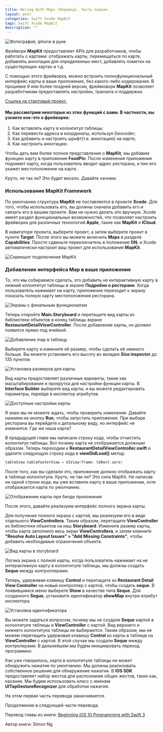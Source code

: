 ```yaml
---
title: Woring With Maps (Перевод). Часть первая.
layout: post
categories: Swift Xcode MapKit
tags: Swift Xcode MapKit
description: ""
---
```


![Фотография, iphone в руке](https://monosnap.com/file/mqI5Xl60up7h06IKAg6homuqIfbQMD.png)

Фрейворк **MapKit** предоставляет APIs для разработчиков, чтобы работать с картами:
отображать карты, перемещаться по карте, добавлять аннотации для определенных
мест, добавлять пометки на существующих картах и т.д.

С помощью этого фрейворка, можно встроить полнофункциональный интерфейс карты
в ваше приложение, без какого-либо кодирования. В прошивке 9 или более поздней
версии, фреймоворк **MapKit** позволяет разработчикам предоставлять настройки,
транзита и поддержки.

[Ссылка на стартовый проект.](http://www.appcoda.com/resources/swift3/FoodPinAnimationExercise.zip)

#### Мы рассмотрим некоторые из этих функций с вами. В частности, вы узнаете кое-что о фрейворке:
1. Как вставлять карту в колонтитул таблицы;
2. Как перевести адреса в координаты, используя Geocoder;
3. Как добавить и настроить шрифт(т.е. аннотацию) на карте;
4. Как настроить аннотацию.

Чтобы дать вам более полное представление о **MapKit**, мы добавим функцию
карту в приложение **FoodPin**. После изменения приложения поднимет карту, когда
пользователь вводит адрес ресторана, и пин его укажет местоположение на карте.

Круто, не так ли? Это будет весело. Давайте начнем.

### Использование MapKit Framework
По умолчанию структура **MapKit** не поставляется в проекте **Xcode**. Для того,
чтобы использовать его, вы должны сначала добавить его и связать его в вашем проекте.
Вам не нужно делать это вручную. Xcode имеет раздел функциональных возможностей,
что позволяет настроить фрейворки для различных технологий **Apple**,
такие как **MapKit** и **ICloud**.

В навигаторе проекта, выберите проект, а затем выберете проект в пункте **Target**.
После этого вы можете включить **Maps** в разделе **Capabilities**. Просто
сдвиньте переключатель в положение **ON**, и Xcode автоматически настроит
ваш проект для использования **MapKit**.

![Скриншот подключение MapKit](https://monosnap.com/file/Q0zMn08vRDwh67JwKxRyFctuoabn0m.png)

### Добавление интерфейса Map в ваше приложение
То, что мы собираемся сделать, это добавить не интерактивную карту в нижний
колонтитул таблицы в экране **Подробно о ресторане**. Когда пользователь нажимает
на карту, приложение переходит к экрану показать полную карту местоположения ресторана.

![Экраны с финальным функционалом](https://monosnap.com/file/9m5dIgpyj0Q5rPyElVWqiqHV3oS46w.png)

Теперь откройте **Main.Storyboard** и перетащите вид карты из библиотеки объектов в
конец таблицы экране **RestaurantDetailViewController**. После добавление карты,
он должен появится прямо под ячейкой.

![Добавление map в таблицу](https://monosnap.com/file/7EB8RGWq8R0ieoKvQAk0J6xvjXBFRO.png)

Выберете карту и измените её размер, чтобы сделать её немного больше. Вы можете
установить его высоту во вкладке **Size inspector** до 135 пунктов.

![Установка размеров для карты](https://monosnap.com/file/N1P0pk5iwdic6F1iMMJ1mDXTOTe1Qb.png)

Вид карты предоставляет различные варианты, такие как масштабирование и прокрутка
для настройки функции карты. В **Interface Builder** выберете вид карты,
и вы можете редактировать параметры, перейдя в инспектор атрибутов.

![Доступные настройки карты](https://monosnap.com/file/SWLhzf5hIcugKqQ4TuvJ3iK4pqHds1.png)

Я знаю вы не можете ждать, чтобы проверить изменения. Давайте нажмем на
кнопку **Run**, чтобы запустить приложение. При выборе ресторана вы перейдете к
детальному виду, но интерфейс не изменится. Где же наша карта?

В предыдущей главе мы написали строку кода, чтобы отчистить колонтитул таблицы.
Вот почему карта не отображается должным образом. Теперь переходим
к **RestaurantDetailViewController.swift** и удалите следующую строку
кода в **viewDidLoad()** метод:

```swift
tableView.tableFooterView = UIView(frame: CGRect.zero)
```

После того, как вы сделали это, приложение должно отображать карту в
таблице колонтитула. Круто, не так ли? Это сила MapKit. Не написав ни
одной строки кода, вы уже вставили карту в ваше приложении, хотя отображается
карта по умолчанию.

![Отображение карты при билде приложения](https://monosnap.com/file/sEsjaCbTocMB7w0CLfsnowjhwsztyR.png)

После этого, давайте реализуем интерфейс полного экрана карты.

Для получение полного экрана с картой, мы реализуем его в виде отдельного **ViewControllera**.
Таким образом, перетащите **ViewController** из библиотеки объектов на наш **Storyboard**.
Измените размер карты, чтобы карта заполнило весь экран **ViewControllera**,
и затем кликните **"Resolve Auto Layout Issues" > "Add Missing Constraints"**,
чтобы добавить необходимые ограничения объекта.

![Вид карты в storyboard](https://monosnap.com/file/YRnlKcBpEesCEqT4YNalwKYHCpgel7.png)

Логика экрана с полной карты, когда пользователь нажимает на не интерактивную карту в
колонтитуле таблицы, мы должны создать **Seque** между контроллерами.

Теперь, удерживая клавишу **Control** и перетащите из **Restaurant Detail View Controller**
на новый контроллер с картой, чтобы создать **seque**. В появившимся меню выберете **Show**
в качестве типа **Seque**. Для созданного **Segue**, установите идентификатор **showMap**
внутри атрибут инспектора.

![Установка идентификатора](https://monosnap.com/file/vPOWk1WJYQs0n5HNNjzDOYpAJVrtbs.png)

Вы можете задаться вопросом, почему мы не создали **Seque** картой в колонтитуле таблицы
и **ViewController** с картой. Вид верхнего и нижнего колонтитула таблицы не выбираются.
Таким образом, мы не можем перетащить удерживая клавишу **Control**  из карты в таблице
на **ViewController** с картой. В этой случае мы создали **Seque** между контролерами.
В дальнейшем мы будем инициировать переход программно.

Как уже говорилось, карта в колонтитуле таблицы не может обнаружить нажатие по умолчанию.
Мы должны реализовать собственное решение для обнаружение нажатия. В **IOS SDK**
предоставляет набор жестов для распознания общих жестов, таких как, касание.
Мы будем использовать класс с именем **UITapGestureRecognizer** для обработки нажатия.

На этом первая часть перевода заканчивается.

Продолжение в следующей части перевода.

Перевод главы из книги: [Beginning iOS 10 Programming with Swift 3](https://www.amazon.com/Beginning-iOS-10-Programming-Swift/dp/1520222599/ref=sr_1_1?s=books&ie=UTF8&qid=1487189058&sr=1-1&keywords=Simon+Ng)

Автор книги: Simon Ng



